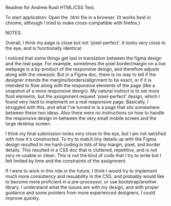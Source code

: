 Readme for Andrew Rusli HTML/CSS Test.

To start application: Open the .html file in a browser. (It works best in chrome, although I tried to make cross-compatible with firefox.)

NOTES:

Overall, I think my page is close but not 'pixel-perfect'. It looks very close to the eye, and is functionally identical. 

I noticed that some things get lost in translation between the figma design and the real page. For example, sometimes the pixel border/margin on a live webpage is a by-product of the responsive design, and therefore adjusts along with the viewsize. But in a Figma doc, there is no way to tell if the designer intends the margins/borders/alignment to be exact, or if it is intended to flow along with the responsive elements of the page (like a snapshot of a more responsive design). My natural instinct is to set more fluid elements, but the assignment request 'pixel-perfect' design, which I found very hard to implement on a real responsive page. Basically, I struggled with this, and what I've turned in is a page that sits somewhere between these two ideas. Also there were no instructions on how to handle the responsive design in-between the very small mobile screen and the large desktop screen. 

I think my final submission looks very close to the eye, but I am not satisfied with how it's constructed. To try to match tiny details up with the Figma design resulted in me hard-coding in lots of tiny margin, pixel, and border details. This resulted in a CSS doc that is cluttered, repetitive, and is not very re-usable or clean. This is not the kind of code that I try to write but I felt limited by time and the constraints of the assignment.

If I were to work in this role in the future, I think I would try to implement much more consistency and resuability in the CSS, and probably would like to become more proficient in a pre-processor, or use bootstrap/another library. I understand what the issues are with my design, and with proper guidance and some pointers from more experienced designers, I could improve quickly. 



